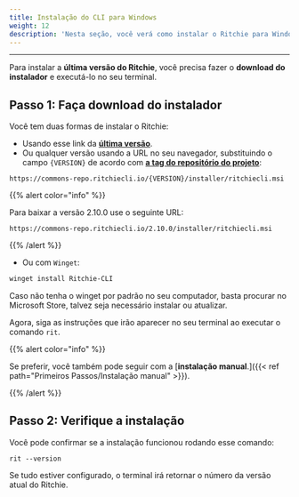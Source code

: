 ```yaml
---
title: Instalação do CLI para Windows
weight: 12
description: 'Nesta seção, você verá como instalar o Ritchie para Windows.'
---
```


---

Para instalar a **última versão do Ritchie**, você precisa fazer o **download do instalador** e executá-lo no seu terminal.

## Passo 1: Faça download do instalador

Você tem duas formas de instalar o Ritchie: 

- Usando esse link da [**última versão**](https://commons-repo.ritchiecli.io/latest/ritchiecli.msi).
- Ou qualquer versão usando a URL no seu navegador, substituindo o campo `{VERSION}` de acordo com [**a tag do repositório do projeto**](https://github.com/ZupIT/ritchie-cli/tags):

```url
https://commons-repo.ritchiecli.io/{VERSION}/installer/ritchiecli.msi
```

{{% alert color="info" %}}

Para baixar a versão 2.10.0 use o seguinte URL:

```url
https://commons-repo.ritchiecli.io/2.10.0/installer/ritchiecli.msi
```

{{% /alert %}}

- Ou com `Winget`:

```bash
winget install Ritchie-CLI
```
Caso não tenha o winget por padrão no seu computador, basta procurar no Microsoft Store, talvez seja necessário instalar ou atualizar.

Agora, siga as instruções que irão aparecer no seu terminal ao executar o comando `rit`.

{{% alert color="info" %}}

Se preferir, você também pode seguir com a [**instalação manual**.]({{< ref path="Primeiros Passos/Instalação manual" >}}).

{{% /alert %}}

## Passo 2: Verifique a instalação

Você pode confirmar se a instalação funcionou rodando esse comando:

```text
rit --version
```

Se tudo estiver configurado, o terminal irá retornar o número da versão atual do Ritchie.